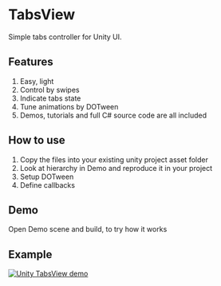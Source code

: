 # TabsView
Simple tabs controller for Unity UI. 

## Features
1. Easy, light
2. Control by swipes
3. Indicate tabs state
4. Tune animations by DOTween
5. Demos, tutorials and full C# source code are all included

## How to use
1. Copy the files into your existing unity project asset folder
2. Look at hierarchy in Demo and reproduce it in your project
3. Setup DOTween
4. Define callbacks

## Demo
Open Demo scene and build, to try how it works

## Example
[![Unity TabsView demo](https://img.youtube.com/vi/RKvR7h9oFAI/0.jpg)](https://youtu.be/RKvR7h9oFAI)
